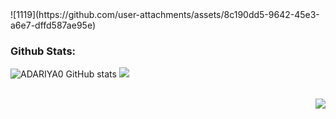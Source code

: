 <div align-items="center">
  ![1119](https://github.com/user-attachments/assets/8c190dd5-9642-45e3-a6e7-dffd587ae95e)
</div>

<h3>Github Stats:</h3>

![ADARIYA0 GitHub stats](https://github-readme-stats.vercel.app/api?username=adariya0&show_icons=true&theme=transparent)
  <img src="https://github-readme-stats.vercel.app/api/top-langs/?username=adariya0&show_icons=true&icon_color=d9d9d9&theme=dark&border_color=white&bg_color=0d1117" />

<br>

<img align="right" src="https://komarev.com/ghpvc/?username=adariya0&style=for-the-badge" />

